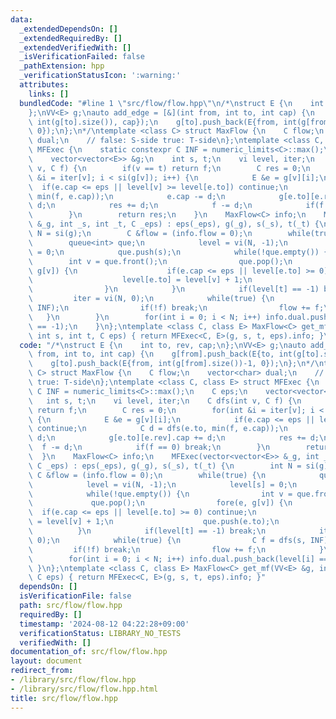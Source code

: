 ```yaml
---
data:
  _extendedDependsOn: []
  _extendedRequiredBy: []
  _extendedVerifiedWith: []
  _isVerificationFailed: false
  _pathExtension: hpp
  _verificationStatusIcon: ':warning:'
  attributes:
    links: []
  bundledCode: "#line 1 \"src/flow/flow.hpp\"\n/*\nstruct E {\n    int to, rev, cap;\n\
    };\nVV<E> g;\nauto add_edge = [&](int from, int to, int cap) {\n    g[from].push_back(E{to,\
    \ int(g[to].size()), cap});\n    g[to].push_back(E{from, int(g[from].size())-1,\
    \ 0});\n};\n*/\ntemplate <class C> struct MaxFlow {\n    C flow;\n    vector<char>\
    \ dual;\n    // false: S-side true: T-side\n};\ntemplate <class C, class E> struct\
    \ MFExec {\n    static constexpr C INF = numeric_limits<C>::max();\n    C eps;\n\
    \    vector<vector<E>> &g;\n    int s, t;\n    vi level, iter;\n    C dfs(int\
    \ v, C f) {\n        if(v == t) return f;\n        C res = 0;\n        for(int\
    \ &i = iter[v]; i < si(g[v]); i++) {\n            E &e = g[v][i];\n          \
    \  if(e.cap <= eps || level[v] >= level[e.to]) continue;\n            C d = dfs(e.to,\
    \ min(f, e.cap));\n            e.cap -= d;\n            g[e.to][e.rev].cap +=\
    \ d;\n            res += d;\n            f -= d;\n            if(f == 0) break;\n\
    \        }\n        return res;\n    }\n    MaxFlow<C> info;\n    MFExec(vector<vector<E>>\
    \ &_g, int _s, int _t, C _eps) : eps(_eps), g(_g), s(_s), t(_t) {\n        int\
    \ N = si(g);\n        C &flow = (info.flow = 0);\n        while(true) {\n    \
    \        queue<int> que;\n            level = vi(N, -1);\n            level[s]\
    \ = 0;\n            que.push(s);\n            while(!que.empty()) {\n        \
    \        int v = que.front();\n                que.pop();\n                fore(e,\
    \ g[v]) {\n                    if(e.cap <= eps || level[e.to] >= 0) continue;\n\
    \                    level[e.to] = level[v] + 1;\n                    que.push(e.to);\n\
    \                }\n            }\n            if(level[t] == -1) break;\n   \
    \         iter = vi(N, 0);\n            while(true) {\n                C f = dfs(s,\
    \ INF);\n                if(!f) break;\n                flow += f;\n         \
    \   }\n        }\n        for(int i = 0; i < N; i++) info.dual.push_back(level[i]\
    \ == -1);\n    }\n};\ntemplate <class C, class E> MaxFlow<C> get_mf(VV<E> &g,\
    \ int s, int t, C eps) { return MFExec<C, E>(g, s, t, eps).info; }\n"
  code: "/*\nstruct E {\n    int to, rev, cap;\n};\nVV<E> g;\nauto add_edge = [&](int\
    \ from, int to, int cap) {\n    g[from].push_back(E{to, int(g[to].size()), cap});\n\
    \    g[to].push_back(E{from, int(g[from].size())-1, 0});\n};\n*/\ntemplate <class\
    \ C> struct MaxFlow {\n    C flow;\n    vector<char> dual;\n    // false: S-side\
    \ true: T-side\n};\ntemplate <class C, class E> struct MFExec {\n    static constexpr\
    \ C INF = numeric_limits<C>::max();\n    C eps;\n    vector<vector<E>> &g;\n \
    \   int s, t;\n    vi level, iter;\n    C dfs(int v, C f) {\n        if(v == t)\
    \ return f;\n        C res = 0;\n        for(int &i = iter[v]; i < si(g[v]); i++)\
    \ {\n            E &e = g[v][i];\n            if(e.cap <= eps || level[v] >= level[e.to])\
    \ continue;\n            C d = dfs(e.to, min(f, e.cap));\n            e.cap -=\
    \ d;\n            g[e.to][e.rev].cap += d;\n            res += d;\n          \
    \  f -= d;\n            if(f == 0) break;\n        }\n        return res;\n  \
    \  }\n    MaxFlow<C> info;\n    MFExec(vector<vector<E>> &_g, int _s, int _t,\
    \ C _eps) : eps(_eps), g(_g), s(_s), t(_t) {\n        int N = si(g);\n       \
    \ C &flow = (info.flow = 0);\n        while(true) {\n            queue<int> que;\n\
    \            level = vi(N, -1);\n            level[s] = 0;\n            que.push(s);\n\
    \            while(!que.empty()) {\n                int v = que.front();\n   \
    \             que.pop();\n                fore(e, g[v]) {\n                  \
    \  if(e.cap <= eps || level[e.to] >= 0) continue;\n                    level[e.to]\
    \ = level[v] + 1;\n                    que.push(e.to);\n                }\n  \
    \          }\n            if(level[t] == -1) break;\n            iter = vi(N,\
    \ 0);\n            while(true) {\n                C f = dfs(s, INF);\n       \
    \         if(!f) break;\n                flow += f;\n            }\n        }\n\
    \        for(int i = 0; i < N; i++) info.dual.push_back(level[i] == -1);\n   \
    \ }\n};\ntemplate <class C, class E> MaxFlow<C> get_mf(VV<E> &g, int s, int t,\
    \ C eps) { return MFExec<C, E>(g, s, t, eps).info; }"
  dependsOn: []
  isVerificationFile: false
  path: src/flow/flow.hpp
  requiredBy: []
  timestamp: '2024-08-12 04:22:28+09:00'
  verificationStatus: LIBRARY_NO_TESTS
  verifiedWith: []
documentation_of: src/flow/flow.hpp
layout: document
redirect_from:
- /library/src/flow/flow.hpp
- /library/src/flow/flow.hpp.html
title: src/flow/flow.hpp
---
```

